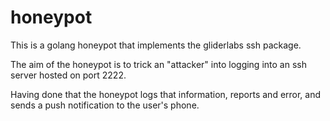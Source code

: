 # honeypot

This is a golang honeypot that implements the gliderlabs ssh package.

The aim of the honeypot is to trick an "attacker" into logging into an
ssh server hosted on port 2222.

Having done that the honeypot logs that information, reports and error, and sends a push notification to the user's phone.
